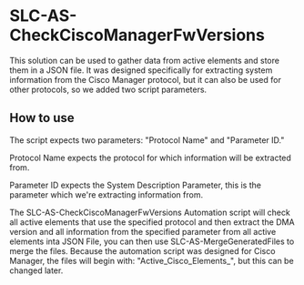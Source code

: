 # SLC-AS-CheckCiscoManagerFwVersions
This solution can be used to gather data from active elements and store them in a JSON file. It was designed specifically for extracting system information from the Cisco Manager protocol, but it can also be used for other protocols, so we added two script parameters.

## How to use
The script expects two parameters: "Protocol Name" and "Parameter ID."

Protocol Name expects the protocol for which information will be extracted from.

Parameter ID expects the System Description Parameter, this is the parameter which we're extracting information from.

The SLC-AS-CheckCiscoManagerFwVersions Automation script will check all active elements that use the specified protocol and then extract the DMA version and all information from the specified parameter from all active elements inta JSON File, you can then use SLC-AS-MergeGeneratedFiles to merge the files. Because the automation script was designed for Cisco Manager, the files will begin with: "Active_Cisco_Elements_", but this can be changed later.
